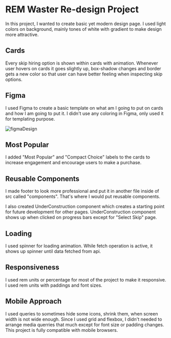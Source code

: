 # REM Waster Re-design Project

In this project, I wanted to create basic yet modern design page. I used light colors on background, mainly tones of white with gradient to make design more attractive.

## Cards
Every skip hiring option is shown within cards with animation. Whenever user hovers on cards it goes slightly up, box-shadow changes and border gets a new color so that user can have better feeling when inspecting skip options.

## Figma
I used Figma to create a basic template on what am I going to put on cards and how I am going to put it. I didn't use any coloring in Figma, only used it for templating purpose.

![figmaDesign](https://github.com/user-attachments/assets/b4ea50b8-e37d-4382-a801-9baf22883f2e)

## Most Popular
I added "Most Popular" and "Compact Choice" labels to the cards to increase engagement and encourage users to make a purchase.

## Reusable Components
I made footer to look more professional and put it in another file inside of src called "components". That's where I would put reusable components.

I also created UnderConstruction component which creates a starting point for future development for other pages. UnderConstruction component shows up when clicked on progress bars except for "Select Skip" page.

## Loading
I used spinner for loading animation. While fetch operation is active, it shows up spinner until data fetched from api.

## Responsiveness
I used rem units or percentage for most of the project to make it responsive. I used rem units with paddings and font sizes.

## Mobile Approach
I used queries to sometimes hide some icons, shrink them, when screen width is not wide enough. Since I used grid and flexbox, I didn't needed to arrange media querries that much except for font size or padding changes. This project is fully compatible with mobile browsers.
